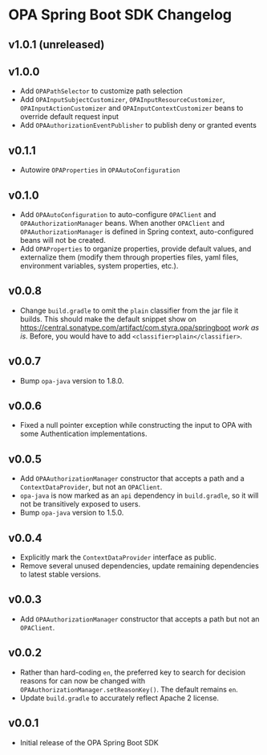 # OPA Spring Boot SDK Changelog

## v1.0.1 (unreleased)

## v1.0.0

* Add `OPAPathSelector` to customize path selection
* Add `OPAInputSubjectCustomizer`, `OPAInputResourceCustomizer`, `OPAInputActionCustomizer` and `OPAInputContextCustomizer` beans to override default request input
* Add `OPAAuthorizationEventPublisher` to publish deny or granted events

## v0.1.1

* Autowire `OPAProperties` in `OPAAutoConfiguration`

## v0.1.0

* Add `OPAAutoConfiguration` to auto-configure `OPAClient` and `OPAAuthorizationManager` beans. When another
`OPAClient` and `OPAAuthorizationManager` is defined in Spring context, auto-configured beans will not be created.
* Add `OPAProperties` to organize properties, provide default values, and externalize them (modify them through
properties files, yaml files, environment variables, system properties, etc.).

## v0.0.8

* Change `build.gradle` to omit the `plain` classifier from the jar file it builds. This should make the default
  snippet show on https://central.sonatype.com/artifact/com.styra.opa/springboot _work as is_. Before, you would
  have to add `<classifier>plain</classifier>`.

## v0.0.7

* Bump `opa-java` version to 1.8.0.

## v0.0.6

* Fixed a null pointer exception while constructing the input to OPA with some Authentication implementations.

## v0.0.5

* Add `OPAAuthorizationManager` constructor that accepts a path and a `ContextDataProvider`, but not an `OPAClient`.
* `opa-java` is now marked as an `api` dependency in `build.gradle`, so it will not be transitively exposed to users.
* Bump `opa-java` version to 1.5.0.

## v0.0.4

* Explicitly mark the `ContextDataProvider` interface as public.
* Remove several unused dependencies, update remaining dependencies to latest stable versions.

## v0.0.3

* Add `OPAAuthorizationManager` constructor that accepts a path but not an `OPAClient`.

## v0.0.2

* Rather than hard-coding `en`, the preferred key to search for decision reasons for can now be changed with `OPAAuthorizationManager.setReasonKey()`. The default remains `en`.
* Update `build.gradle` to accurately reflect Apache 2 license.

## v0.0.1

* Initial release of the OPA Spring Boot SDK
